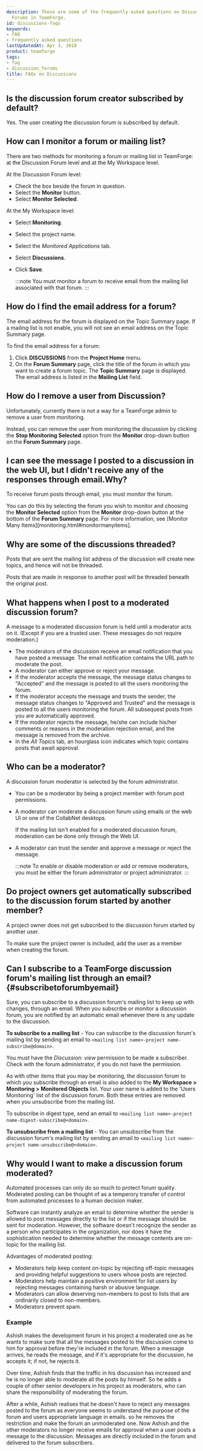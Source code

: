 ```yaml
---
description: These are some of the frequently asked questions on Discussions and Discussion
  Forums in TeamForge.
id: discussions-faqs
keywords:
- FAQ
- frequently asked questions
lastUpdatedAt: Apr 3, 2018
product: teamforge
tags:
- faq
- discussion_forums
title: FAQs on Discussions
---
```



## Is the discussion forum creator subscribed by default?

Yes. The user creating the discussion forum is subscribed by default.
<!-- site.data.alerts.hr_shaded -->


## How can I monitor a forum or mailing list?

There are two methods for monitoring a forum or mailing list in TeamForge: at the Discussion Forum level and at the My Workspace level.

At the Discussion Forum level:

* Check the box beside the forum in question.
* Select the **Monitor** button.
* Select **Monitor Selected**.

At the My Workspace level:

* Select **Monitoring**.
* Select the project name.
* Select the _Monitored Applications_ tab.
* Select **Discussions**.
* Click **Save**.
  
  :::note
  You must monitor a forum to receive email from the mailing list associated with that forum.
  :::
<!-- site.data.alerts.hr_shaded -->

## How do I find the email address for a forum?

The email address for the forum is displayed on the Topic Summary page. If a mailing list is not enable, you will not see an email address on the Topic Summary page.

To find the email address for a forum:

  1. Click **DISCUSSIONS** from the **Project Home** menu.
  2. On the **Forum Summary**  page, click the title of the forum in which you want to create a forum topic. The **Topic Summary** page is displayed. The email address is listed in the **Mailing List** field.
<!-- site.data.alerts.hr_shaded -->

## How do I remove a user from Discussion?

Unfortunately, currently there is not a way for a TeamForge admin to remove a user from monitoring.

Instead, you can remove the user from monitoring the discussion by clicking the **Stop Monitoring Selected** option from the **Monitor** drop-down button on the **Forum Summary** page.
<!-- site.data.alerts.hr_shaded -->

## I can see the message I posted to a discussion in the web UI, but I didn't receive any of the responses through email.Why?

To receive forum posts through email, you must monitor the forum.

You can do this by selecting the forum you wish to monitor and choosing the **Monitor Selected** option from the **Monitor** drop-down button at the bottom of the **Forum Summary** page. For more information, see [Monitor Many Items][monitoring.html#monitormanyitems].
<!-- site.data.alerts.hr_shaded -->

## Why are some of the discussions threaded?

Posts that are sent the mailing list address of the discussion will create new topics, and hence will not be threaded.

Posts that are made in response to another post will be threaded beneath the original post.
<!-- site.data.alerts.hr_shaded -->

## What happens when I post to a moderated discussion forum?

A message to a moderated discussion forum is held until a moderator acts on it. (Except if you are a trusted user. These messages do not require moderation.)

* The moderators of the discussion receive an email notification that you have posted a message. The email notification contains the URL path to moderate the post.
* A moderator can either approve or reject your message.
* If the moderator accepts the message, the message status changes to "Accepted" and the message is posted to all the users monitoring the forum.
* If the moderator accepts the message and trusts the sender, the message status changes to "Approved and Trusted" and the message is posted to all the users monitoring the forum. All subsequest posts from you are automatically approved.
* If the moderator rejects the message, he/she can include his/her comments or reasons in the moderation rejection email, and the message is removed from the archive.
* In the _All Topics_ tab, an hourglass icon indicates which topic contains posts that await approval.
<!-- site.data.alerts.hr_shaded -->

## Who can be a moderator?

A discussion forum moderator is selected by the forum administrator.

* You can be a moderator by being a project member with forum post permissions.
* A moderator can moderate a discussion forum using emails or the web UI or one of the CollabNet desktops.

  If the mailing list isn't enabled for a moderated discussion forum, moderation can be done only through the Web UI.

* A moderator can trust the sender and approve a message or reject the message.

  :::note
  To enable or disable moderation or add or remove moderators, you must be either the forum administrator or project administrator.
  :::
<!-- site.data.alerts.hr_shaded -->

## Do project owners get automatically subscribed to the discussion forum started by another member?

A project owner does not get subscribed to the discussion forum started by another user.

To make sure the project owner is included, add the user as a member when creating the forum.
<!-- site.data.alerts.hr_shaded -->

## Can I subscribe to a TeamForge discussion forum's mailing list through an email? {#subscribetoforumbyemail}

Sure, you can subscribe to a discussion forum's mailing list to keep up with changes, through an email. When you subscribe or monitor a discussion forum, you are notified by an automatic email whenever there is any update to the discussion.

**To subscribe to a mailing list** - You can subscribe to the discussion forum's mailing list by sending an email to `<mailing list name>-project name-subscribe@domain>`.

You must have the _Discussion: view_ permission to be made a subscriber. Check with the forum administrator, if you do not have the permission.

As with other items that you may be monitoring, the discussion forum to which you subscribe through an email is also added to the **My Workspace > Monitoring > Monitored Objects** list. Your user name is added to the 'Users Monitoring' list of the discussion forum. Both these entries are removed when you unsubscribe from the mailing list.

To subscribe in digest type, send an email to `<mailing list name>-project name-digest-subscribe@<domain>`.

**To unsubscribe from a mailing list** - You can unsubscribe from the discussion forum's mailing list by sending an email to `<mailing list name>-project name-unsubscribe@<domain>`.
<!-- site.data.alerts.hr_shaded -->

## Why would I want to make a discussion forum moderated?

Automated processes can only do so much to protect forum quality. Moderated posting can be thought of as a temperory transfer of control from automated processes to a human decision maker.

Software can instantly analyze an email to determine whether the sender is allowed to post messages directly to the list or if the message should be sent for moderation. However, the software doesn't recognize the sender as a person who participates in the organization, nor does it have the sophistication needed to determine whether the message contents are on-topic for the mailing list.

Advantages of moderated posting:

  * Moderators help keep content on-topic by rejecting off-topic messages and providing helpful suggestions to users whose posts are rejected.
  * Moderators help maintain a positive environment for list users by rejecting messages containing harsh or abusive language. 
  * Moderators can allow deserving non-members to post to lists that are ordinarily closed to non-members.
  * Moderators prevent spam.

### Example

Ashish makes the development forum in his project a moderated one as he wants to make sure that all the messages posted to the discussion come to him for approval before they're included in the forum. When a message arrives, he reads the message, and if it's appropriate for the discussion, he accepts it; if not, he rejects it.

Over time, Ashish finds that the traffic in his discussion has increased and he is no longer able to moderate all the posts by himself. So he adds a couple of other senior developers in his project as moderators, who can share the responsibility of moderating the forum.

After a while, Ashish realises that he doesn't have to reject any messages posted to the forum as everyone seems to understand the purpose of the forum and users appropriate language in emails. so he removes the restriction and make the forum an unmoderated one. Now Ashish and the other moderators no longer receive emails for approval when a user posts a message to the discussion. Messages are directly included in the forum and delivered to the forum subscribers.
